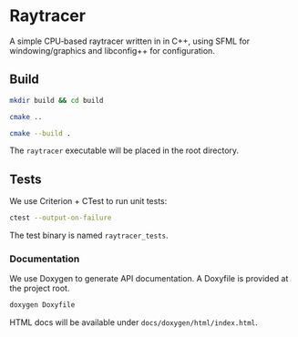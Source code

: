 # Raytracer

A simple CPU‐based raytracer written in in C++, using SFML for windowing/graphics and libconfig++ for configuration.

## Build

```bash
mkdir build && cd build

cmake ..

cmake --build .
```

The `raytracer` executable will be placed in the root directory.

## Tests

We use Criterion + CTest to run unit tests:

```bash
ctest --output-on-failure
```

The test binary is named `raytracer_tests`.

### Documentation

We use Doxygen to generate API documentation. A Doxyfile is provided at the project root.

```bash
doxygen Doxyfile
```

HTML docs will be available under `docs/doxygen/html/index.html`.
